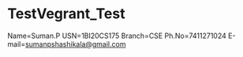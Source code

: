 # TestVegrant_Test
Name=Suman.P
USN=1BI20CS175
Branch=CSE
Ph.No=7411271024
E-mail=sumanpshashikala@gmail.com
